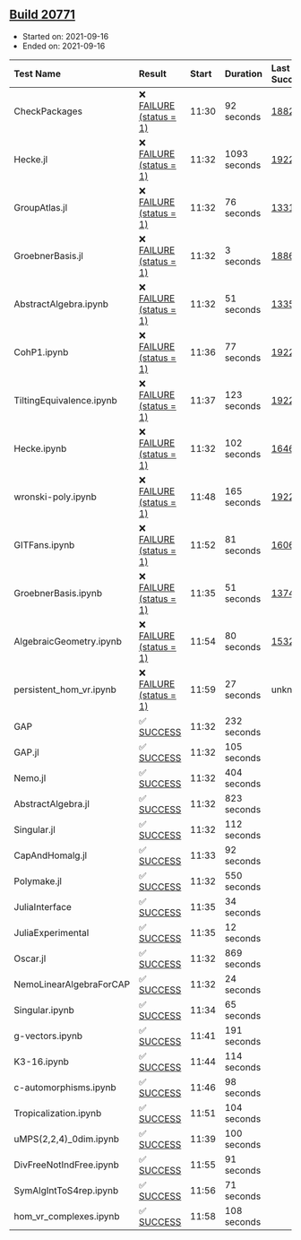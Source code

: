 ## [Build 20771](https://oscarci.mathematik.uni-kl.de/job/oscar/20771/)

* Started on: 2021-09-16
* Ended on: 2021-09-16

| Test Name    | Result | Start | Duration | Last Success | First Failure |
|:-------------|:-------|:------|:---------|:-------------|:--------------|
| CheckPackages | ❌ [FAILURE (status = 1)](https://oscarci.mathematik.uni-kl.de/job/oscar/20771/artifact/logs/build-20771/CheckPackages.log) | 11:30 | 92 seconds | [18822](https://oscarci.mathematik.uni-kl.de/job/oscar/18822/) | [18823](https://oscarci.mathematik.uni-kl.de/job/oscar/18823/) |
| Hecke.jl | ❌ [FAILURE (status = 1)](https://oscarci.mathematik.uni-kl.de/job/oscar/20771/artifact/logs/build-20771/Hecke.jl.log) | 11:32 | 1093 seconds | [19222](https://oscarci.mathematik.uni-kl.de/job/oscar/19222/) | [20152](https://oscarci.mathematik.uni-kl.de/job/oscar/20152/) |
| GroupAtlas.jl | ❌ [FAILURE (status = 1)](https://oscarci.mathematik.uni-kl.de/job/oscar/20771/artifact/logs/build-20771/GroupAtlas.jl.log) | 11:32 | 76 seconds | [13311](https://oscarci.mathematik.uni-kl.de/job/oscar/13311/) | [13312](https://oscarci.mathematik.uni-kl.de/job/oscar/13312/) |
| GroebnerBasis.jl | ❌ [FAILURE (status = 1)](https://oscarci.mathematik.uni-kl.de/job/oscar/20771/artifact/logs/build-20771/GroebnerBasis.jl.log) | 11:32 | 3 seconds | [18864](https://oscarci.mathematik.uni-kl.de/job/oscar/18864/) | [18865](https://oscarci.mathematik.uni-kl.de/job/oscar/18865/) |
| AbstractAlgebra.ipynb | ❌ [FAILURE (status = 1)](https://oscarci.mathematik.uni-kl.de/job/oscar/20771/artifact/logs/build-20771/AbstractAlgebra.ipynb.log) | 11:32 | 51 seconds | [13355](https://oscarci.mathematik.uni-kl.de/job/oscar/13355/) | [13356](https://oscarci.mathematik.uni-kl.de/job/oscar/13356/) |
| CohP1.ipynb | ❌ [FAILURE (status = 1)](https://oscarci.mathematik.uni-kl.de/job/oscar/20771/artifact/logs/build-20771/CohP1.ipynb.log) | 11:36 | 77 seconds | [19222](https://oscarci.mathematik.uni-kl.de/job/oscar/19222/) | [20152](https://oscarci.mathematik.uni-kl.de/job/oscar/20152/) |
| TiltingEquivalence.ipynb | ❌ [FAILURE (status = 1)](https://oscarci.mathematik.uni-kl.de/job/oscar/20771/artifact/logs/build-20771/TiltingEquivalence.ipynb.log) | 11:37 | 123 seconds | [19222](https://oscarci.mathematik.uni-kl.de/job/oscar/19222/) | [20152](https://oscarci.mathematik.uni-kl.de/job/oscar/20152/) |
| Hecke.ipynb | ❌ [FAILURE (status = 1)](https://oscarci.mathematik.uni-kl.de/job/oscar/20771/artifact/logs/build-20771/Hecke.ipynb.log) | 11:32 | 102 seconds | [16463](https://oscarci.mathematik.uni-kl.de/job/oscar/16463/) | [16464](https://oscarci.mathematik.uni-kl.de/job/oscar/16464/) |
| wronski-poly.ipynb | ❌ [FAILURE (status = 1)](https://oscarci.mathematik.uni-kl.de/job/oscar/20771/artifact/logs/build-20771/wronski-poly.ipynb.log) | 11:48 | 165 seconds | [19222](https://oscarci.mathematik.uni-kl.de/job/oscar/19222/) | [20152](https://oscarci.mathematik.uni-kl.de/job/oscar/20152/) |
| GITFans.ipynb | ❌ [FAILURE (status = 1)](https://oscarci.mathematik.uni-kl.de/job/oscar/20771/artifact/logs/build-20771/GITFans.ipynb.log) | 11:52 | 81 seconds | [16068](https://oscarci.mathematik.uni-kl.de/job/oscar/16068/) | [16069](https://oscarci.mathematik.uni-kl.de/job/oscar/16069/) |
| GroebnerBasis.ipynb | ❌ [FAILURE (status = 1)](https://oscarci.mathematik.uni-kl.de/job/oscar/20771/artifact/logs/build-20771/GroebnerBasis.ipynb.log) | 11:35 | 51 seconds | [13748](https://oscarci.mathematik.uni-kl.de/job/oscar/13748/) | [13749](https://oscarci.mathematik.uni-kl.de/job/oscar/13749/) |
| AlgebraicGeometry.ipynb | ❌ [FAILURE (status = 1)](https://oscarci.mathematik.uni-kl.de/job/oscar/20771/artifact/logs/build-20771/AlgebraicGeometry.ipynb.log) | 11:54 | 80 seconds | [15322](https://oscarci.mathematik.uni-kl.de/job/oscar/15322/) | [15323](https://oscarci.mathematik.uni-kl.de/job/oscar/15323/) |
| persistent_hom_vr.ipynb | ❌ [FAILURE (status = 1)](https://oscarci.mathematik.uni-kl.de/job/oscar/20771/artifact/logs/build-20771/persistent_hom_vr.ipynb.log) | 11:59 | 27 seconds | unknown | unknown |
| GAP | ✅ [SUCCESS](https://oscarci.mathematik.uni-kl.de/job/oscar/20771/artifact/logs/build-20771/GAP.log) | 11:32 | 232 seconds |  |  |
| GAP.jl | ✅ [SUCCESS](https://oscarci.mathematik.uni-kl.de/job/oscar/20771/artifact/logs/build-20771/GAP.jl.log) | 11:32 | 105 seconds |  |  |
| Nemo.jl | ✅ [SUCCESS](https://oscarci.mathematik.uni-kl.de/job/oscar/20771/artifact/logs/build-20771/Nemo.jl.log) | 11:32 | 404 seconds |  |  |
| AbstractAlgebra.jl | ✅ [SUCCESS](https://oscarci.mathematik.uni-kl.de/job/oscar/20771/artifact/logs/build-20771/AbstractAlgebra.jl.log) | 11:32 | 823 seconds |  |  |
| Singular.jl | ✅ [SUCCESS](https://oscarci.mathematik.uni-kl.de/job/oscar/20771/artifact/logs/build-20771/Singular.jl.log) | 11:32 | 112 seconds |  |  |
| CapAndHomalg.jl | ✅ [SUCCESS](https://oscarci.mathematik.uni-kl.de/job/oscar/20771/artifact/logs/build-20771/CapAndHomalg.jl.log) | 11:33 | 92 seconds |  |  |
| Polymake.jl | ✅ [SUCCESS](https://oscarci.mathematik.uni-kl.de/job/oscar/20771/artifact/logs/build-20771/Polymake.jl.log) | 11:32 | 550 seconds |  |  |
| JuliaInterface | ✅ [SUCCESS](https://oscarci.mathematik.uni-kl.de/job/oscar/20771/artifact/logs/build-20771/JuliaInterface.log) | 11:35 | 34 seconds |  |  |
| JuliaExperimental | ✅ [SUCCESS](https://oscarci.mathematik.uni-kl.de/job/oscar/20771/artifact/logs/build-20771/JuliaExperimental.log) | 11:35 | 12 seconds |  |  |
| Oscar.jl | ✅ [SUCCESS](https://oscarci.mathematik.uni-kl.de/job/oscar/20771/artifact/logs/build-20771/Oscar.jl.log) | 11:32 | 869 seconds |  |  |
| NemoLinearAlgebraForCAP | ✅ [SUCCESS](https://oscarci.mathematik.uni-kl.de/job/oscar/20771/artifact/logs/build-20771/NemoLinearAlgebraForCAP.log) | 11:32 | 24 seconds |  |  |
| Singular.ipynb | ✅ [SUCCESS](https://oscarci.mathematik.uni-kl.de/job/oscar/20771/artifact/logs/build-20771/Singular.ipynb.log) | 11:34 | 65 seconds |  |  |
| g-vectors.ipynb | ✅ [SUCCESS](https://oscarci.mathematik.uni-kl.de/job/oscar/20771/artifact/logs/build-20771/g-vectors.ipynb.log) | 11:41 | 191 seconds |  |  |
| K3-16.ipynb | ✅ [SUCCESS](https://oscarci.mathematik.uni-kl.de/job/oscar/20771/artifact/logs/build-20771/K3-16.ipynb.log) | 11:44 | 114 seconds |  |  |
| c-automorphisms.ipynb | ✅ [SUCCESS](https://oscarci.mathematik.uni-kl.de/job/oscar/20771/artifact/logs/build-20771/c-automorphisms.ipynb.log) | 11:46 | 98 seconds |  |  |
| Tropicalization.ipynb | ✅ [SUCCESS](https://oscarci.mathematik.uni-kl.de/job/oscar/20771/artifact/logs/build-20771/Tropicalization.ipynb.log) | 11:51 | 104 seconds |  |  |
| uMPS(2,2,4)_0dim.ipynb | ✅ [SUCCESS](https://oscarci.mathematik.uni-kl.de/job/oscar/20771/artifact/logs/build-20771/uMPS-2-2-4-_0dim.ipynb.log) | 11:39 | 100 seconds |  |  |
| DivFreeNotIndFree.ipynb | ✅ [SUCCESS](https://oscarci.mathematik.uni-kl.de/job/oscar/20771/artifact/logs/build-20771/DivFreeNotIndFree.ipynb.log) | 11:55 | 91 seconds |  |  |
| SymAlgIntToS4rep.ipynb | ✅ [SUCCESS](https://oscarci.mathematik.uni-kl.de/job/oscar/20771/artifact/logs/build-20771/SymAlgIntToS4rep.ipynb.log) | 11:56 | 71 seconds |  |  |
| hom_vr_complexes.ipynb | ✅ [SUCCESS](https://oscarci.mathematik.uni-kl.de/job/oscar/20771/artifact/logs/build-20771/hom_vr_complexes.ipynb.log) | 11:58 | 108 seconds |  |  |
